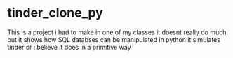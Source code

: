 # tinder_clone_py

This is a project i had to make in one of my classes 
it doesnt really do much but it shows how SQL databses can be manipulated in python 
it simulates tinder or i believe it does in a primitive way
